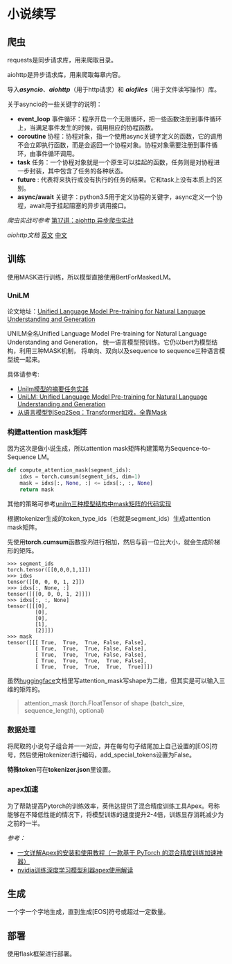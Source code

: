 # 小说续写

## 爬虫

requests是同步请求库，用来爬取目录。

aiohttp是异步请求库，用来爬取每章内容。

导入***asyncio***、***aiohttp***（用于http请求）和 ***aiofiles***（用于文件读写操作）库。

关于asyncio的一些关键字的说明：

- **event_loop** 事件循环：程序开启一个无限循环，把一些函数注册到事件循环上，当满足事件发生的时候，调用相应的协程函数。
- **coroutine** 协程：协程对象，指一个使用async关键字定义的函数，它的调用不会立即执行函数，而是会返回一个协程对象。协程对象需要注册到事件循环，由事件循环调用。
- **task** 任务：一个协程对象就是一个原生可以挂起的函数，任务则是对协程进一步封装，其中包含了任务的各种状态。
- **future** : 代表将来执行或没有执行的任务的结果。它和task上没有本质上的区别。
- **async/await** 关键字：python3.5用于定义协程的关键字，async定义一个协程，await用于挂起阻塞的异步调用接口。

*爬虫实战可参考* [第17讲：aiohttp 异步爬虫实战](https://blog.csdn.net/weixin_38819889/article/details/108632640)

*aiohttp文档* [英文](https://docs.aiohttp.org/) [中文](https://www.cntofu.com/book/127/aiohttp%E6%96%87%E6%A1%A3/Introduce.md)

## 训练

使用MASK进行训练，所以模型直接使用BertForMaskedLM。

### UniLM

论文地址：[Unified Language Model Pre-training for Natural Language Understanding and Generation](https://arxiv.org/abs/1905.03197)

UNILM全名Unified Language Model Pre-training for
Natural Language Understanding and Generation，
统一语言模型预训练。它仍以bert为模型结构，利用三种MASK机制，
将单向、双向以及sequence to sequence三种语言模型统一起来。

具体请参考:

- [Unilm模型的摘要任务实践](https://zhuanlan.zhihu.com/p/112391971)
- [UniLM: Unified Language Model Pre-training for Natural Language Understanding and Generation](https://adaning.github.io/posts/14266.html)
- [从语言模型到Seq2Seq：Transformer如戏，全靠Mask](https://adaning.github.io/posts/14266.html)

### 构建attention mask矩阵

因为这次是做小说生成，所以attention mask矩阵构建策略为Sequence-to-Sequence LM。

``` Python
def compute_attention_mask(segment_ids):
    idxs = torch.cumsum(segment_ids, dim=1)
    mask = idxs[:, None, :] <= idxs[:, :, None]
    return mask
```

其他的策略可参考[unilm三种模型结构中mask矩阵的代码实现](https://blog.csdn.net/qq_22206395/article/details/108240252)

根据tokenizer生成的token_type_ids（也就是segment_ids）生成attention mask矩阵。

先使用**torch.cumsum**函数按*列*进行相加，然后与前一位比大小，就会生成阶梯形的矩阵。

```
>>> segment_ids
torch.tensor([[0,0,0,1,1]])
>>> idxs 
tensor([[0, 0, 0, 1, 2]])
>>> idxs[:, None, :] 
tensor([[[0, 0, 0, 1, 2]]])
>>> idxs[:, :, None]  
tensor([[[0],
         [0],
         [0],
         [1],
         [2]]])
>>> mask  
tensor([[[ True,  True,  True, False, False],
         [ True,  True,  True, False, False],
         [ True,  True,  True, False, False],
         [ True,  True,  True,  True, False],
         [ True,  True,  True,  True,  True]]])
```

虽然[huggingface](https://huggingface.co/docs/transformers/v4.31.0/en/model_doc/bert#transformers.BertForMaskedLM)文档里写attention_mask写shape为二维，但其实是可以输入三维的矩阵的。

> attention_mask (torch.FloatTensor of shape (batch_size, sequence_length), optional)

### 数据处理

将爬取的小说句子组合并一一对应，并在每句句子结尾加上自己设置的[EOS]符号，然后使用tokenizer进行编码，add_special_tokens设置为False。

**特殊token**可在**tokenizer.json**里设置。

### apex加速

为了帮助提高Pytorch的训练效率，英伟达提供了混合精度训练工具Apex。号称能够在不降低性能的情况下，将模型训练的速度提升2-4倍，训练显存消耗减少为之前的一半。

*参考：*
- [一文详解Apex的安装和使用教程（一款基于 PyTorch 的混合精度训练加速神器）](https://blog.csdn.net/mrjkzhangma/article/details/100704397)
- [nvidia训练深度学习模型利器apex使用解读](https://blog.csdn.net/benben044/article/details/125649981?spm=1001.2101.3001.6650.3&utm_medium=distribute.pc_relevant.none-task-blog-2%7Edefault%7ECTRLIST%7ERate-3-125649981-blog-109579122.235%5Ev38%5Epc_relevant_default_base&depth_1-utm_source=distribute.pc_relevant.none-task-blog-2%7Edefault%7ECTRLIST%7ERate-3-125649981-blog-109579122.235%5Ev38%5Epc_relevant_default_base)

## 生成

一个字一个字地生成，直到生成[EOS]符号或超过一定数量。

## 部署

使用flask框架进行部署。
